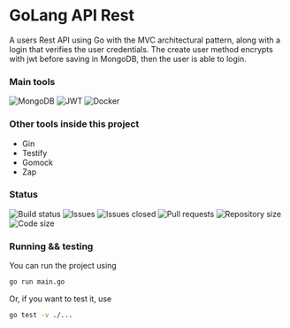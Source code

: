 # GoLang API Rest

A users Rest API using Go with the MVC architectural pattern, along with a login that verifies the user credentials.
The create user method encrypts with jwt before saving in MongoDB, then the user is able to login.

### Main tools

![MongoDB](https://img.shields.io/badge/MongoDB-black.svg?style=for-the-badge&logo=mongodb&logoColor=white)
![JWT](https://img.shields.io/badge/JWT-black?style=for-the-badge&logo=JSON%20web%20tokens)
![Docker](https://img.shields.io/badge/docker-black.svg?style=for-the-badge&logo=docker&logoColor=white)

### Other tools inside this project

- Gin
- Testify
- Gomock
- Zap

<div>

### Status

![Build status](https://github.com/BrunoPolaski/go-crud/actions/workflows/go.yml/badge.svg)
![Issues](https://img.shields.io/github/issues-raw/BrunoPolaski/go-crud)
![Issues closed](https://img.shields.io/github/issues-closed-raw/BrunoPolaski/go-crud)
![Pull requests](https://img.shields.io/github/issues-pr/BrunoPolaski/go-crud)
![Repository size](https://img.shields.io/github/repo-size/BrunoPolaski/go-crud)
![Code size](https://img.shields.io/github/languages/code-size/BrunoPolaski/go-crud)
  
<div>

### Running && testing

You can run the project using

```bash
go run main.go
```

Or, if you want to test it, use

```bash
go test -v ./...
```
